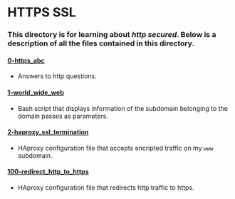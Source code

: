 # HTTPS SSL
### This directory is for learning about _http secured_. Below is a description of all the files contained in this directory.

#### [0-https_abc](./0-https_abc)
* Answers to http questions.

#### [1-world_wide_web](./1-world_wide_web)
* Bash script that displays information of the subdomain belonging to the domain passes as parameters.

#### [2-haproxy_ssl_termination](./2-haproxy_ssl_termination)
* HAproxy configuration file that accepts encripted traffic on my `www` subdomain.

#### [100-redirect_http_to_https](./100-redirect_http_to_https)
* HAproxy configuration file that redirects http traffic to https.

